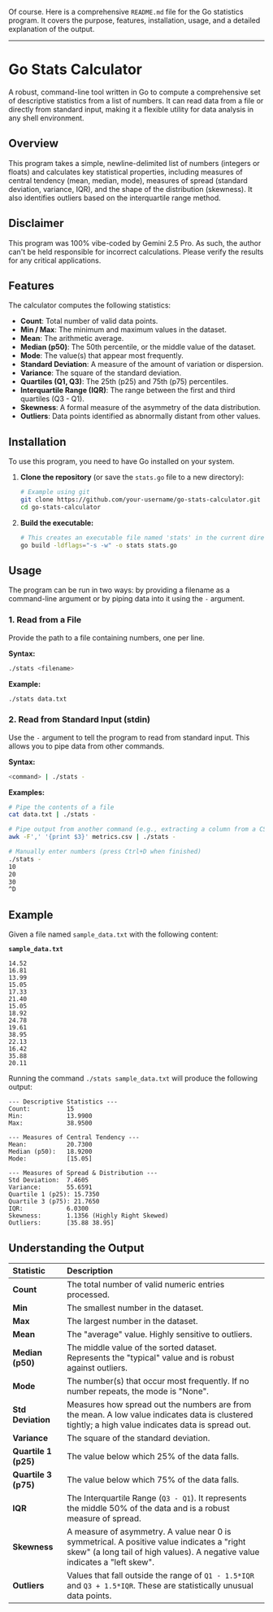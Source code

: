 Of course. Here is a comprehensive `README.md` file for the Go statistics program. It covers the purpose, features, installation, usage, and a detailed explanation of the output.

---

# Go Stats Calculator

A robust, command-line tool written in Go to compute a comprehensive set of descriptive statistics from a list of numbers. It can read data from a file or directly from standard input, making it a flexible utility for data analysis in any shell environment.

## Overview

This program takes a simple, newline-delimited list of numbers (integers or floats) and calculates key statistical properties, including measures of central tendency (mean, median, mode), measures of spread (standard deviation, variance, IQR), and the shape of the distribution (skewness). It also identifies outliers based on the interquartile range method.

## Disclaimer

This program was 100% vibe-coded by Gemini 2.5 Pro. As such, the author can't be held responsible for incorrect calculations. Please verify the results for any critical applications.

## Features

The calculator computes the following statistics:

-   **Count**: Total number of valid data points.
-   **Min / Max**: The minimum and maximum values in the dataset.
-   **Mean**: The arithmetic average.
-   **Median (p50)**: The 50th percentile, or the middle value of the dataset.
-   **Mode**: The value(s) that appear most frequently.
-   **Standard Deviation**: A measure of the amount of variation or dispersion.
-   **Variance**: The square of the standard deviation.
-   **Quartiles (Q1, Q3)**: The 25th (p25) and 75th (p75) percentiles.
-   **Interquartile Range (IQR)**: The range between the first and third quartiles (Q3 - Q1).
-   **Skewness**: A formal measure of the asymmetry of the data distribution.
-   **Outliers**: Data points identified as abnormally distant from other values.

## Installation

To use this program, you need to have Go installed on your system.

1.  **Clone the repository** (or save the `stats.go` file to a new directory):
    ```bash
    # Example using git
    git clone https://github.com/your-username/go-stats-calculator.git
    cd go-stats-calculator
    ```

2.  **Build the executable:**
    ```bash
    # This creates an executable file named 'stats' in the current directory
    go build -ldflags="-s -w" -o stats stats.go
    ```

## Usage

The program can be run in two ways: by providing a filename as a command-line argument or by piping data into it using the `-` argument.

### 1. Read from a File

Provide the path to a file containing numbers, one per line.

**Syntax:**
```bash
./stats <filename>
```

**Example:**
```bash
./stats data.txt
```

### 2. Read from Standard Input (stdin)

Use the `-` argument to tell the program to read from standard input. This allows you to pipe data from other commands.

**Syntax:**
```bash
<command> | ./stats -
```

**Examples:**
```bash
# Pipe the contents of a file
cat data.txt | ./stats -

# Pipe output from another command (e.g., extracting a column from a CSV)
awk -F',' '{print $3}' metrics.csv | ./stats -

# Manually enter numbers (press Ctrl+D when finished)
./stats -
10
20
30
^D
```

## Example

Given a file named `sample_data.txt` with the following content:

**`sample_data.txt`**
```
14.52
16.81
13.99
15.05
17.33
21.40
15.05
18.92
24.78
19.61
38.95
22.13
16.42
35.88
20.11
```

Running the command `./stats sample_data.txt` will produce the following output:

```
--- Descriptive Statistics ---
Count:          15
Min:            13.9900
Max:            38.9500

--- Measures of Central Tendency ---
Mean:           20.7300
Median (p50):   18.9200
Mode:           [15.05]

--- Measures of Spread & Distribution ---
Std Deviation:  7.4605
Variance:       55.6591
Quartile 1 (p25): 15.7350
Quartile 3 (p75): 21.7650
IQR:            6.0300
Skewness:       1.1356 (Highly Right Skewed)
Outliers:       [35.88 38.95]
```

## Understanding the Output

| Statistic         | Description                                                                                                                                                                |
| :---------------- |:---------------------------------------------------------------------------------------------------------------------------------------------------------------------------|
| **Count**         | The total number of valid numeric entries processed.                                                                                                                       |
| **Min**           | The smallest number in the dataset.                                                                                                                                        |
| **Max**           | The largest number in the dataset.                                                                                                                                         |
| **Mean**          | The "average" value. Highly sensitive to outliers.                                                                                                                         |
| **Median (p50)**  | The middle value of the sorted dataset. Represents the "typical" value and is robust against outliers.                                                                     |
| **Mode**          | The number(s) that occur most frequently. If no number repeats, the mode is "None".                                                                                        |
| **Std Deviation** | Measures how spread out the numbers are from the mean. A low value indicates data is clustered tightly; a high value indicates data is spread out.                         |
| **Variance**      | The square of the standard deviation.                                                                                                                                      |
| **Quartile 1 (p25)** | The value below which 25% of the data falls.                                                                                                                            |
| **Quartile 3 (p75)** | The value below which 75% of the data falls.                                                                                                                            |
| **IQR**           | The Interquartile Range (`Q3 - Q1`). It represents the middle 50% of the data and is a robust measure of spread.                                                           |
| **Skewness**      | A measure of asymmetry. A value near 0 is symmetrical. A positive value indicates a "right skew" (a long tail of high values). A negative value indicates a "left skew".   |
| **Outliers**      | Values that fall outside the range of `Q1 - 1.5*IQR` and `Q3 + 1.5*IQR`. These are statistically unusual data points.                                                      |
